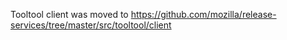 Tooltool client was moved to https://github.com/mozilla/release-services/tree/master/src/tooltool/client
